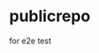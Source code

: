 # publicrepo
for e2e test











































































































































































































































































































































































































































































































































































































































































































































































































































































































































































































































































































































































































































































































































































































































































































































































































































































































































































































































































































































































































































































































































